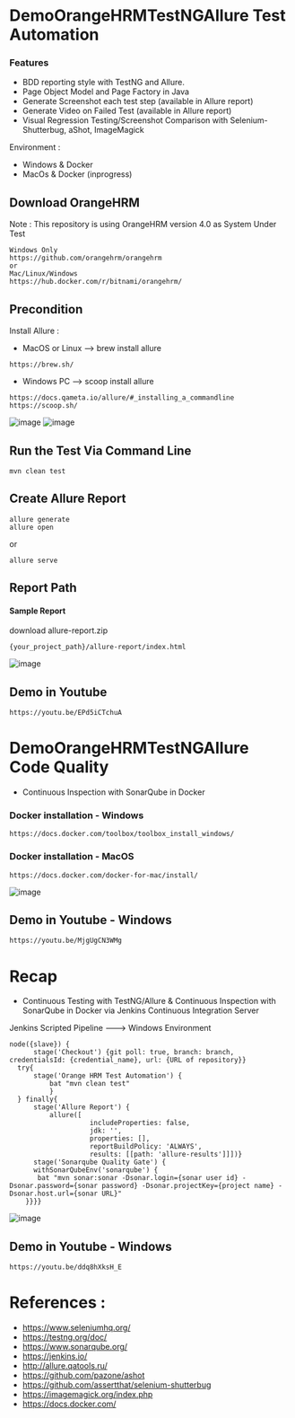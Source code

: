 # DemoOrangeHRMTestNGAllure Test Automation
### Features
- BDD reporting style with TestNG and Allure.
- Page Object Model and Page Factory in Java
- Generate Screenshot each test step (available in Allure report)
- Generate Video on Failed Test (available in Allure report)
- Visual Regression Testing/Screenshot Comparison with Selenium-Shutterbug, aShot, ImageMagick

Environment : 
- Windows & Docker
- MacOs & Docker (inprogress)

## Download OrangeHRM
Note : This repository is using OrangeHRM version 4.0 as System Under Test
```
Windows Only
https://github.com/orangehrm/orangehrm
or
Mac/Linux/Windows
https://hub.docker.com/r/bitnami/orangehrm/
```


## Precondition
Install Allure :
- MacOS or Linux --> brew install allure
```
https://brew.sh/
```
- Windows PC --> scoop install allure
```
https://docs.qameta.io/allure/#_installing_a_commandline
https://scoop.sh/
```
![image](https://user-images.githubusercontent.com/26521948/58747484-725e6980-849e-11e9-82d7-0a6e215298ac.png)
![image](https://user-images.githubusercontent.com/26521948/58747500-9326bf00-849e-11e9-8069-fcd5eb6901a7.png)

## Run the Test Via Command Line
```
mvn clean test
```

## Create Allure Report
```
allure generate
allure open
```
or
```
allure serve
```

## Report Path
#### Sample Report
download allure-report.zip
```
{your_project_path}/allure-report/index.html
```
![image](https://user-images.githubusercontent.com/26521948/58747219-b9e2f680-849a-11e9-8ae1-e5a9d5b32c0b.png)

## Demo in Youtube
```
https://youtu.be/EPd5iCTchuA
```

# DemoOrangeHRMTestNGAllure Code Quality
- Continuous Inspection with SonarQube in Docker

### Docker installation - Windows
```
https://docs.docker.com/toolbox/toolbox_install_windows/
```

### Docker installation - MacOS
```
https://docs.docker.com/docker-for-mac/install/
```
![image](https://user-images.githubusercontent.com/26521948/58690464-276c2580-83bc-11e9-9c6a-a2729cd0fba7.png)

## Demo in Youtube - Windows
```
https://youtu.be/MjgUgCN3WMg
```

# Recap
- Continuous Testing with TestNG/Allure & Continuous Inspection with SonarQube in Docker via Jenkins Continuous Integration Server

Jenkins Scripted Pipeline ---> Windows Environment
```
node({slave}) {
      stage('Checkout') {git poll: true, branch: branch, credentialsId: {credential_name}, url: {URL of repository}}
  try{
      stage('Orange HRM Test Automation') {
          bat "mvn clean test"
          }
  } finally{
      stage('Allure Report') {
          allure([
                    includeProperties: false,
                    jdk: '',
                    properties: [],
                    reportBuildPolicy: 'ALWAYS',
                    results: [[path: 'allure-results']]])}
      stage('Sonarqube Quality Gate') {
      withSonarQubeEnv('sonarqube') {
       bat "mvn sonar:sonar -Dsonar.login={sonar user id} -Dsonar.password={sonar password} -Dsonar.projectKey={project name} -Dsonar.host.url={sonar URL}"
    }}}}
```
![image](https://user-images.githubusercontent.com/26521948/58901028-df8a2d00-8732-11e9-8ce5-2a708a718227.png)

## Demo in Youtube - Windows
```
https://youtu.be/ddq8hXksH_E
```

# References :
- https://www.seleniumhq.org/
- https://testng.org/doc/
- https://www.sonarqube.org/
- https://jenkins.io/
- http://allure.qatools.ru/
- https://github.com/pazone/ashot
- https://github.com/assertthat/selenium-shutterbug
- https://imagemagick.org/index.php
- https://docs.docker.com/

